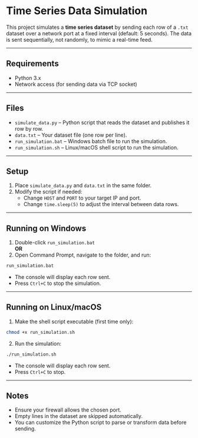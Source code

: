 # Time Series Data Simulation

This project simulates a **time series dataset** by sending each row of a `.txt` dataset over a network port at a fixed interval (default: 5 seconds). The data is sent sequentially, not randomly, to mimic a real-time feed.

---

## Requirements

- Python 3.x
- Network access (for sending data via TCP socket)

---

## Files

- `simulate_data.py` – Python script that reads the dataset and publishes it row by row.
- `data.txt` – Your dataset file (one row per line).
- `run_simulation.bat` – Windows batch file to run the simulation.
- `run_simulation.sh` – Linux/macOS shell script to run the simulation.

---

## Setup

1. Place `simulate_data.py` and `data.txt` in the same folder.
2. Modify the script if needed:
   - Change `HOST` and `PORT` to your target IP and port.
   - Change `time.sleep(5)` to adjust the interval between data rows.

---

## Running on Windows

1. Double-click `run_simulation.bat`  
   **OR**  
2. Open Command Prompt, navigate to the folder, and run:

```bat
run_simulation.bat
```

- The console will display each row sent.
- Press `Ctrl+C` to stop the simulation.

---

## Running on Linux/macOS

1. Make the shell script executable (first time only):

```bash
chmod +x run_simulation.sh
```

2. Run the simulation:

```bash
./run_simulation.sh
```

- The console will display each row sent.
- Press `Ctrl+C` to stop.



---

## Notes

- Ensure your firewall allows the chosen port.
- Empty lines in the dataset are skipped automatically.
- You can customize the Python script to parse or transform data before sending.

